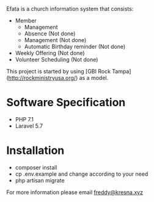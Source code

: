 Efata is a church information system that consists:
* Member  
  * Management
  * Absence (Not done)
  * Management (Not done)
  * Automatic Birthday reminder (Not done)
* Weekly Offering (Not done)
* Volunteer Scheduling (Not done)

This project is started by using [GBI Rock Tampa] (http://rockministryusa.org/) as a model.

# Software Specification
* PHP 7.1
* Laravel 5.7

# Installation
* composer install
* cp .env.example and change according to your need
* php artisan migrate

For more information please email freddy@kresna.xyz
